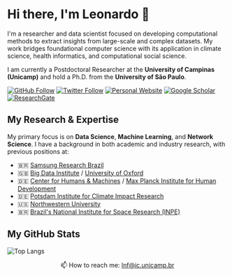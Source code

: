 # Hi there, I'm Leonardo 👋

I'm a researcher and data scientist focused on developing computational methods to extract insights from large-scale and complex datasets. My work bridges foundational computer science with its application in climate science, health informatics, and computational social science.

I am currently a Postdoctoral Researcher at the **University of Campinas (Unicamp)** and hold a Ph.D. from the **University of São Paulo**.

[![GitHub Follow](https://img.shields.io/github/followers/lnferreira?style=social&logo=github&label=Follow)](https://github.com/lnferreira)
[![Twitter Follow](https://img.shields.io/twitter/follow/lonardu?style=social&logo=twitter)](https://twitter.com/lonardu)
[![Personal Website](https://img.shields.io/badge/-leonardoferreira.com-3423A6?style=flat&logo=website&logoColor=white)](http://www.leonardoferreira.com/)
[![Google Scholar](https://img.shields.io/badge/-Google%20Scholar-4285F4?style=flat&logo=googlescholar)](https://scholar.google.com/citations?user=_HsEiPcAAAAJ)
[![ResearchGate](https://img.shields.io/badge/-ResearchGate-00CCBB?style=flat&logo=researchgate)](https://www.researchgate.net/profile/Leonardo-Ferreira-19)

## My Research & Expertise
My primary focus is on **Data Science**, **Machine Learning**, and **Network Science**. I have a background in both academic and industry research, with previous positions at:
* :brazil: [Samsung Research Brazil](https://research.samsung.com/srbr)
* :uk: [Big Data Institute](https://www.bdi.ox.ac.uk/) / [University of Oxford](https://www.ox.ac.uk/)
* :de: [Center for Humans & Machines](https://www.mpib-berlin.mpg.de/chm) / [Max Planck Institute for Human Development](https://www.mpib-berlin.mpg.de/en)
* :de: [Potsdam Institute for Climate Impact Research](https://www.pik-potsdam.de/en)
* :us: [Northwestern University](https://www.northwestern.edu/)
* :brazil: [Brazil's National Institute for Space Research (INPE)](https://www.gov.br/inpe/pt-br)

## My GitHub Stats

![Top Langs](https://github-readme-stats.vercel.app/api/top-langs/?username=lnferreira&theme=radical)

<p align="center">
  📫 How to reach me: <a href="mailto:lnf@ic.unicamp.br">lnf@ic.unicamp.br</a>
</p>
